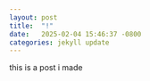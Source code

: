 ```yaml
---
layout: post
title:  "!"
date:   2025-02-04 15:46:37 -0800
categories: jekyll update
---
```

this is a post i made